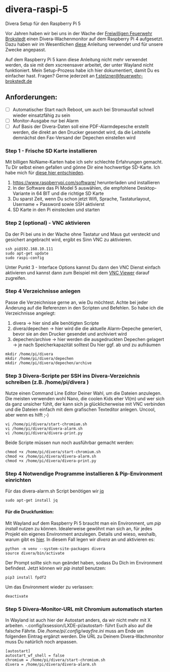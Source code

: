 # divera-raspi-5
Divera Setup für den Raspberry Pi 5

Vor Jahren haben wir bei uns in der Wache der [Freiwilligen Feuerwehr Brokstedt](https://www.feuerwehr-brokstedt.de) einen Divera-Wachenmonitor
auf dem Raspberry Pi 4 aufgesetzt. Dazu haben wir im Wesentlichen [diese]([https://help.divera247.com/pages/viewpage.action?pageId=44171296](https://help.divera247.com/display/FAQ/RaspberryPi+-+Bildschirmschoner+automatisch+deaktivieren)) Anleitung verwendet und für unsere Zwecke angepasst. 

Auf dem Raspberry Pi 5 kann diese Anleitung nicht mehr verwendet werden, da sie mit dem xscreensaver arbeitet, der unter Wayland nicht funktioniert.
Mein Setup-Prozess habe ich hier dokumentiert, damit Du es einfacher hast. Fragen? Gerne jederzeit an f.stelzner@feuerwehr-brokstedt.de

## Anforderungen:
- [ ] Automatischer Start nach Reboot, um auch bei Stromausfall schnell wieder einsatzfähig zu sein
- [ ] Monitor-Ausgabe nur bei Alarm
- [ ] Auf Basis der Divera-Daten soll eine PDF-Alarmdepesche erstellt werden, die direkt an den Drucker gesendet wird, da die Leitstelle demnächst den Fax-Versand der Depechen einstellen wird

### Step 1 - Frische SD Karte installieren
Mit billigen NoName-Karten habe ich sehr schlechte Erfahrungen gemacht.
Tu Dir selbst einen gefallen und gönne Dir eine hochwertige SD-Karte.
Ich habe mich für [diese hier entschieden](https://amzn.to/3WQP0c6).

1. https://www.raspberrypi.com/software/ herunterladen und installieren
2. In der Software das Pi Model 5 auswählen, die empfohlene Desktop-Variante in 64 BIT und die richtige SD Karte
3. Du sparst Zeit, wenn Du schon jetzt Wifi, Sprache, Tastaturlayout, Username + Password sowie SSH aktivierst
4. SD Karte in den Pi einstecken und starten

### Step 2 (optional) - VNC aktivieren
Da der Pi bei uns in der Wache ohne Tastatur und Maus gut versteckt und gesichert angebracht wird, ergibt es Sinn VNC zu aktivieren.

```
ssh pi@192.168.10.111
sudo apt-get update
sudo raspi-config
```

Unter Punkt 3 - Interface Options kannst Du dann den VNC Dienst einfach aktivieren und kannst dann zum Beispiel mit dem [VNC Viewer](https://www.realvnc.com/de/connect/download/viewer/)
darauf zugreifen.

### Step 4 Verzeichnisse anlegen
Passe die Verzeichnisse gerne an, wie Du möchtest. Achte bei jeder Änderung auf die Referenzen in den Scripten und Befehlen.
So habe ich die Verzeichnisse angelegt:

1. divera -> hier sind alle benötigten Scripte
2. divera/depechen -> hier wird die die aktuelle Alarm-Depeche generiert, bevor sie an den Drucker gesendet und archiviert wird
3. depechen/archive -> hier werden die ausgedruckten Depechen gelagert -> je nach Speicherkapazität solltest Du hier ggf. ab und zu aufräumen

```
mkdir /home/pi/divera
mkdir /home/pi/divera/depechen
mkdir /home/pi/divera/depechen/archive
```

### Step 3 Divera-Scripte per SSH ins Divera-Verzeichnis schreiben (z.B. /home/pi/divera )
Nutze einen Command Line Editor Deiner Wahl, um die Dateien anzulegen. Die meisten verwenden wohl Nano, die coolen Kids eher VI(m) und wer sich da ganz unsicher fühlt, der kann
sich ja glücklicherweise mit VNC verbinden und die Dateien einfach mit dem grafischen Texteditor anlegen. Uncool, aber wenn es hilft ;-) 

```
vi /home/pi/divera/start-chromium.sh
vi /home/pi/divera/divera-alarm.sh
vi /home/pi/divera/divera-print.py
```

Beide Scripte müssen nun noch ausführbar gemacht werden:

```
chmod +x /home/pi/divera/start-chromium.sh
chmod +x /home/pi/divera/divera-alarm.sh
chmod +x /home/pi/divera/divera-print.py
```

### Step 4 Notwendige Programme installieren & Pip-Environment einrichten
Für das divera-alarm.sh Script benötigen wir [jq]()

```
sudo apt-get install jq
```

#### Für die Druckfunktion:
Mit Wayland auf dem Raspberry Pi 5 braucht man ein Environment, um _pip install_ nutzen zu können.
Idealerweise gewöhnt man sich an, für jedes Projekt ein eigenes Environment anzulegen. Details und wieso, weshalb, warum gibt es [hier](https://www.raspberrypi.com/documentation/computers/os.html#python-on-raspberry-pi).
In diesem Fall legen wir _divera_ an und aktivieren es:

```
python -m venv --system-site-packages divera
source divera/bin/activate
```

Der Prompt sollte sich nun geändet haben, sodass Du Dich im Environment befindest.
Jetzt können wir _pip install_ benutzen:

```
pip3 install fpdf2
```

Um das Environment wieder zu verlassen:

```
deactivate
```

### Step 5 Divera-Monitor-URL mit Chromium automatisch starten
In Wayland ist auch hier der Autostart anders, da wir nicht mehr mit X arbeiten. -.config/lxsession/LXDE-pi/autostart- führt Euch also auf die falsche Fährte.
Die _/home/pi/.config/wayfire.ini_ muss am Ende um folgenden Eintrag ergänzt werden. Die URL zu Deinem Divera-Wachmonitor muss Du natürlich noch anpassen.

```
[autostart]
autostart_wf_shell = false
chromium = /home/pi/divera/start-chromium.sh
divera = /home/pi/divera/divera-alarm.sh
```
